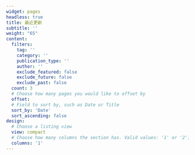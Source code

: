 ```yaml
---
widget: pages
headless: true
title: 最近更新
subtitle: ''
weight: "65"
content:
  filters:
    tag: ''
    category: ''
    publication_type: ''
    author: ''
    exclude_featured: false
    exclude_future: false
    exclude_past: false
  count: 3
  # Choose how many pages you would like to offset by
  offset: 
  # Field to sort by, such as Date or Title
  sort_by: 'Date'
  sort_ascending: false
design:
  # Choose a listing view
  view: compact
  # Choose how many columns the section has. Valid values: '1' or '2'.
  columns: '1'
---
```

